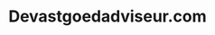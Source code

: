---
   slug: portfolio/devastgoedadviseur-com
   id: devastgoedadviseur-com
   title: Devastgoedadviseur.com
   text: {
      nl: "De Vastgoedadviseur is een vertrouwde bijstand in alle immo-gerelateerde zaken. Met de lancering van hun bedrijf, was er uiteraard ook nood aan een uitnodigende, duidelijke website die geoptimaliseerd was om hoog in de zoekresultaten terecht te komen. In krachtige samenwerking met de ondernemer zelf, hebben we een website gecreëerd die perfect naar de stijl en benodigdheden van De Vastgoedadviseur is afgesteld.",
      en: "<i>De Vastgoedadviseur</i> is a trusted assistance in all real estate-related matters. With the launch of their business, they naturally needed an inviting, unambiguous website optimized to rank high in search results. Working closely with the entrepreneur himself, we created a website perfectly tailored to De Vastgoedadviseur's style and needs."
   }
   cover_image: portfolio/230516235726-ghent-skyline-towers.webp
   client: devastgoedadviseur
   href: https://devastgoedadviseur.com
   solution: web
   gallery: 
      - portfolio/devastgoedadviseurcom_website-mockup.png
   tags: 
      - webdesign
      - webdev
      - webmanagement
      - branding
   enabled: true
   featured: true
---